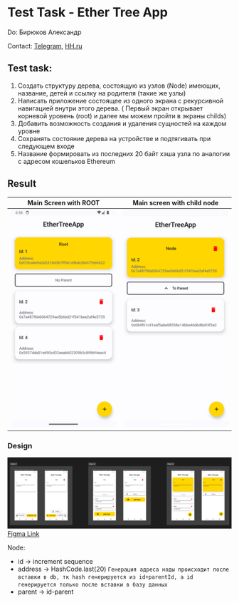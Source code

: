 # Test Task - Ether Tree App

Do: Бирюков Aлександр

Contact: [Telegram](https://t.me/SanyaLn), [HH.ru](https://kazan.hh.ru/resume/c458e78eff0c0dd3760039ed1f7047504d6247)

## Test task:

1. Создать структуру дерева, состоящую из узлов (Node) имеющих, название, детей и ссылку на
   родителя (такие же узлы)
2. Написать приложение состоящее из одного экрана с рекурсивной навигацией внутри этого дерева. (
   Первый экран открывает корневой уровень (root) и далее мы можем пройти в экраны childs)
3. Добавить возможность создания и удаления сущностей на каждом уровне
4. Сохранять состояние дерева на устройстве и подтягивать при следующем входе
5. Название формировать из последних 20 байт хэша узла по аналогии с адресом кошельков Ethereum

## Result
|Main Screen with ROOT                      |Main screen with child node                 |
|-------------------------------------------|--------------------------------------------|
|![Photo](/README/main_screen_root_node.png)|![Photo](/README/main_screen_child_node.png)|


### Design

![Figma Design All Version Photo](/README/design.png)
[Figma Link](https://www.figma.com/file/hnhO6euzyY4L1H4HAZNokc/Ether-Tree-App?type=design&node-id=0%3A1&mode=design&t=76dxdPKoT3ZRM5DZ-1)

Node:
- id -> increment sequence
- address -> HashCode.last(20) `Генерация адреса ноды происходит после вставки в db, тк hash генерируется из id+parentId, а id генерируется только после вставки в базу данных`
- parent -> id-parent
